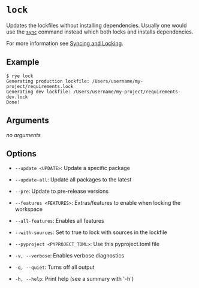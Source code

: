 # `lock`

Updates the lockfiles without installing dependencies.  Usually one would use
the [`sync`](sync.md) command instead which both locks and installs dependencies.

For more information see [Syncing and Locking](../sync.md).

## Example

```
$ rye lock
Generating production lockfile: /Users/username/my-project/requirements.lock
Generating dev lockfile: /Users/username/my-project/requirements-dev.lock
Done!
```

## Arguments

*no arguments*

## Options

* `--update <UPDATE>`: Update a specific package

* `--update-all`: Update all packages to the latest

* `--pre`: Update to pre-release versions

* `--features <FEATURES>`: Extras/features to enable when locking the workspace

* `--all-features`: Enables all features

* `--with-sources`: Set to true to lock with sources in the lockfile

* `--pyproject <PYPROJECT_TOML>`: Use this pyproject.toml file

* `-v, --verbose`: Enables verbose diagnostics

* `-q, --quiet`: Turns off all output

* `-h, --help`: Print help (see a summary with '-h')